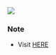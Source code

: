 ![](https://img.shields.io/badge/efexos-nepsee-brightgreen)
### Note
 - Visit [HERE](https://drive.google.com/drive/folders/1BiMXNkvClyFFvJmoSuCYRO4m72AWJv8X?usp=sharing)